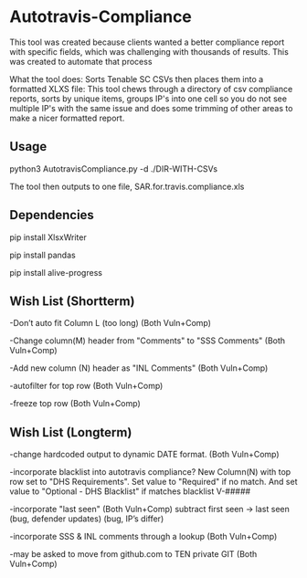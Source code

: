 # Autotravis-Compliance
This tool was created because clients wanted a better compliance report with specific fields, which was challenging with thousands of results. This was created to automate that process

What the tool does:
Sorts Tenable SC CSVs then places them into a formatted XLXS file:
This tool chews through a directory of csv compliance reports, sorts by unique items, groups IP's into one cell so you do not see multiple IP's with the same issue and does some trimming of other areas to make a nicer formatted report.

## Usage
python3 AutotravisCompliance.py -d ./DIR-WITH-CSVs

The tool then outputs to one file, SAR.for.travis.compliance.xls

## Dependencies
pip install XlsxWriter

pip install pandas

pip install alive-progress

## Wish List (Shortterm)
-Don’t auto fit Column L (too long)   (Both Vuln+Comp)

-Change column(M) header from "Comments" to "SSS Comments" (Both Vuln+Comp)

-Add new column (N) header as "INL Comments" (Both Vuln+Comp)

-autofilter for top row (Both Vuln+Comp)

-freeze top row (Both Vuln+Comp)

## Wish List (Longterm)
-change hardcoded output to dynamic DATE format. (Both Vuln+Comp)

-incorporate blacklist into autotravis compliance?
	New Column(N) with top row set to "DHS Requirements".   Set value to "Required" if no match.  And set value to "Optional - DHS Blacklist" if matches blacklist V-#####
 
-incorporate "last seen"  (Both Vuln+Comp)
   subtract first seen -> last seen   (bug, defender updates) (bug, IP’s differ)
   
-incorporate SSS & INL comments through a lookup  (Both Vuln+Comp)

-may be asked to move from github.com to TEN private GIT  (Both Vuln+Comp)

